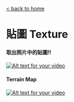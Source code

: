 [< back to home](README.md)

貼圖 Texture
===

#### 取出照片中的貼圖!!
[![Alt text for your video](http://img.youtube.com/vi/gz4qV5_zuMo/0.jpg)](http://www.youtube.com/watch?v=gz4qV5_zuMo)

#### Terrain Map
[![Alt text for your video](http://img.youtube.com/vi/3CqkHstRA1A/0.jpg)](http://www.youtube.com/watch?v=3CqkHstRA1A)
